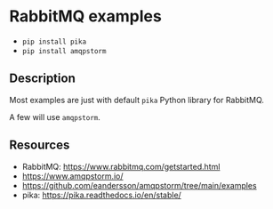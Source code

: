 # RabbitMQ examples

- `pip install pika`
- `pip install amqpstorm`

## Description

Most examples are just with default `pika` Python library for RabbitMQ.

A few will use `amqpstorm`.

## Resources

- RabbitMQ: https://www.rabbitmq.com/getstarted.html
- https://www.amqpstorm.io/
- https://github.com/eandersson/amqpstorm/tree/main/examples
- pika: https://pika.readthedocs.io/en/stable/
